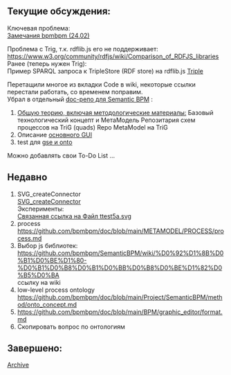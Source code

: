 ## Текущие обсуждения:
Ключевая проблема:  
[Замечания bpmbpm (24.02)](https://github.com/bpmbpm/SemanticBPM/wiki/%D0%97%D0%B0%D0%BC%D0%B5%D1%87%D0%B0%D0%BD%D0%B8%D1%8F-%D0%BA-%D1%82%D0%B5%D1%81%D1%82%D0%B8%D1%80%D0%BE%D0%B2%D0%B0%D0%BD%D0%B8%D1%8E#%D0%B7%D0%B0%D0%BC%D0%B5%D1%87%D0%B0%D0%BD%D0%B8%D1%8F-bpmbpm-2402)

Проблема с Trig, т.к. rdflib.js его не поддерживает:  
https://www.w3.org/community/rdfjs/wiki/Comparison_of_RDFJS_libraries  
Ранее (теперь нужен Trig):   
Пример SPARQL запроса к TripleStore (RDF store) на rdflib.js [Triple](https://github.com/bpmbpm/SemanticBPM/blob/main/samples/vad_1_rdflib/README.md)

Перетащили многое из вкладки Code в wiki, некоторые ссылки перестали работать, со временем поправим.  
Убрал в отдельный [doc-репо для Semantic BPM](https://github.com/bpmbpm/doc/tree/main/Project/SemanticBPM) : 
1. [Общую теорию, включая методологические материалы:]( https://github.com/bpmbpm/doc/blob/main/Project/SemanticBPM/method/README.md) 
Базовый технологический концепт и МетаМодель Репозитария схем процессов на TriG (quads) Repo MetaModel на TriG
2. Описание [основного GUI]( https://github.com/bpmbpm/doc/blob/main/Project/SemanticBPM/design/mainGUI.md)
3. test для [gse и onto](https://github.com/bpmbpm/doc/tree/main/Project/test)


Можно добавлять свои To-Do List ...
## Недавно
1. SVG_createConnector  
[SVG_createConnector](https://github.com/bpmbpm/SemanticBPM/tree/main/implementations/SVG/connector#svg_createconnector)  
Эксперименты:  
[Связанная ссылка на Файл ttest5a.svg](https://github.com/bpmbpm/doc/blob/main/test/SVG/README.md)
2. process https://github.com/bpmbpm/doc/blob/main/METAMODEL/PROCESS/process.md  
3. Выбор js библиотек: https://github.com/bpmbpm/SemanticBPM/wiki/%D0%92%D1%8B%D0%B1%D0%BE%D1%80-%D0%B1%D0%B8%D0%B1%D0%BB%D0%B8%D0%BE%D1%82%D0%B5%D0%BA  
ссылку на wiki 
4. low-level process ontology https://github.com/bpmbpm/doc/blob/main/Project/SemanticBPM/method/onto_concept.md
5. https://github.com/bpmbpm/doc/blob/main/BPM/graphic_editor/format.md
6. Скопировать вопрос по онтологиям 

## Завершено:
[Archive](TODOsemBPMarc.md)
